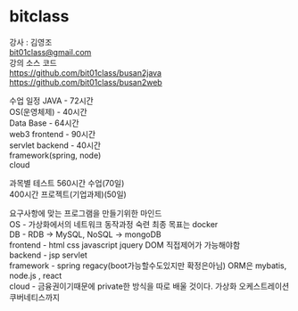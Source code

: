 # bitclass

강사 : 김영조    
bit01class@gmail.com    
강의 소스 코드    
https://github.com/bit01class/busan2java   
https://github.com/bit01class/busan2web

수업 일정
JAVA - 72시간    
OS(운영체제) - 40시간    
Data Base - 64시간    
web3 frontend - 90시간    
servlet backend - 40시간    
framework(spring, node)     
cloud     

과목별 테스트 
560시간 수업(70일)    
400시간 프로젝트(기업과제)(50일)    

요구사항에 맞는 프로그램을 만들기위한 마인드    
OS - 가상화에서의 네트워크 동작과정 숙련 최종 목표는 docker    
DB - RDB -> MySQL, NoSQL -> mongoDB    
frontend - html css javascript jquery DOM 직접제어가 가능해야함    
backend - jsp servlet    
framework - spring regacy(boot가능할수도있지만 확정은아님) ORM은 mybatis, node.js , react    
cloud - 금융권이기때문에 private한 방식을 따로 배울 것이다. 가상화 오케스트레이션 쿠버네티스까지    
